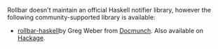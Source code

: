 Rollbar doesn't maintain an official Haskell notifier library, however the following
community-supported library is available:

* <a href="https://github.com/docmunch/rollbar-haskell" target="_blank" rel="noopener">rollbar-haskell</a>by Greg Weber from <a href="http://www.docmunch.com" target="_blank" rel="noopener">Docmunch</a>. Also available on <a href="http://hackage.haskell.org/package/rollbar-0.3" target="_blank" rel="noopener">Hackage</a>.
